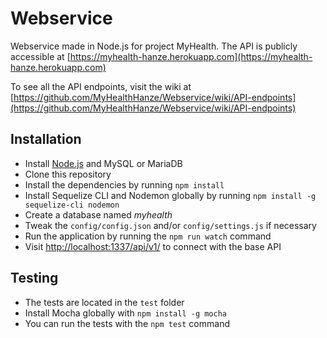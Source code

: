 # Webservice

Webservice made in Node.js for project MyHealth. The API is publicly accessible at [https://myhealth-hanze.herokuapp.com](https://myhealth-hanze.herokuapp.com)

To see all the API endpoints, visit the wiki at [https://github.com/MyHealthHanze/Webservice/wiki/API-endpoints](https://github.com/MyHealthHanze/Webservice/wiki/API-endpoints)

## Installation
* Install [Node.js](https://nodejs.org/) and MySQL or MariaDB
* Clone this repository
* Install the dependencies by running ```npm install```
* Install Sequelize CLI and Nodemon globally by running ```npm install -g sequelize-cli nodemon``` 
* Create a database named _myhealth_
* Tweak the ```config/config.json``` and/or ```config/settings.js``` if necessary
* Run the application by running the ```npm run watch``` command
* Visit [http://localhost:1337/api/v1/](http://localhost:1337/api/v1/) to connect with the base API

## Testing
* The tests are located in the ```test``` folder
* Install Mocha globally with ```npm install -g mocha```
* You can run the tests with the ```npm test``` command
